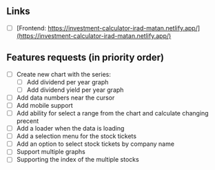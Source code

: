 ## Links
- [ ] [Frontend: https://investment-calculator-irad-matan.netlify.app/](https://investment-calculator-irad-matan.netlify.app/)

## Features requests (in priority order)
- [ ] Create new chart with the series:
    - [ ] Add dividend per year graph
    - [ ] Add dividend yield per year graph
- [ ] Add data numbers near the cursor
- [ ] Add mobile support
- [ ] Add ability for select a range from the chart and calculate changing precent
- [ ] Add a loader when the data is loading
- [ ] Add a selection menu for the stock tickets
- [ ] Add an option to select stock tickets by company name
- [ ] Support multiple graphs
- [ ] Supporting the index of the multiple stocks
